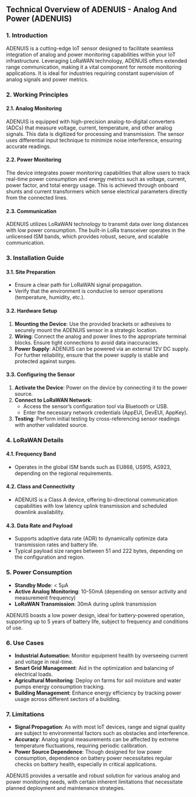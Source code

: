 ## Technical Overview of ADENUIS - Analog And Power (ADENUIS)

### 1. Introduction
ADENUIS is a cutting-edge IoT sensor designed to facilitate seamless integration of analog and power monitoring capabilities within your IoT infrastructure. Leveraging LoRaWAN technology, ADENUIS offers extended range communication, making it a vital component for remote monitoring applications. It is ideal for industries requiring constant supervision of analog signals and power metrics.

### 2. Working Principles

#### 2.1. Analog Monitoring
ADENUIS is equipped with high-precision analog-to-digital converters (ADCs) that measure voltage, current, temperature, and other analog signals. This data is digitized for processing and transmission. The sensor uses differential input technique to minimize noise interference, ensuring accurate readings.

#### 2.2. Power Monitoring
The device integrates power monitoring capabilities that allow users to track real-time power consumption and energy metrics such as voltage, current, power factor, and total energy usage. This is achieved through onboard shunts and current transformers which sense electrical parameters directly from the connected lines.

#### 2.3. Communication
ADENUIS utilizes LoRaWAN technology to transmit data over long distances with low power consumption. The built-in LoRa transceiver operates in the unlicensed ISM bands, which provides robust, secure, and scalable communication.

### 3. Installation Guide

#### 3.1. Site Preparation
- Ensure a clear path for LoRaWAN signal propagation.
- Verify that the environment is conducive to sensor operations (temperature, humidity, etc.).

#### 3.2. Hardware Setup

1. **Mounting the Device**: Use the provided brackets or adhesives to securely mount the ADENUIS sensor in a strategic location.
2. **Wiring**: Connect the analog and power lines to the appropriate terminal blocks. Ensure tight connections to avoid data inaccuracies.
3. **Power Supply**: ADENUIS can be powered via an external 12V DC supply. For further reliability, ensure that the power supply is stable and protected against surges.

#### 3.3. Configuring the Sensor

1. **Activate the Device**: Power on the device by connecting it to the power source.
2. **Connect to LoRaWAN Network**:
   - Access the sensor’s configuration tool via Bluetooth or USB.
   - Enter the necessary network credentials (AppEUI, DevEUI, AppKey).
3. **Testing**: Perform initial testing by cross-referencing sensor readings with another validated source.

### 4. LoRaWAN Details

#### 4.1. Frequency Band
- Operates in the global ISM bands such as EU868, US915, AS923, depending on the regional requirements.

#### 4.2. Class and Connectivity
- ADENUIS is a Class A device, offering bi-directional communication capabilities with low latency uplink transmission and scheduled downlink availability.

#### 4.3. Data Rate and Payload
- Supports adaptive data rate (ADR) to dynamically optimize data transmission rates and battery life.
- Typical payload size ranges between 51 and 222 bytes, depending on the configuration and region.

### 5. Power Consumption

- **Standby Mode**: < 5µA
- **Active Analog Monitoring**: 10-50mA (depending on sensor activity and measurement frequency)
- **LoRaWAN Transmission**: 30mA during uplink transmission

ADENUIS boasts a low power design, ideal for battery-powered operation, supporting up to 5 years of battery life, subject to frequency and conditions of use.

### 6. Use Cases

- **Industrial Automation**: Monitor equipment health by overseeing current and voltage in real-time.
- **Smart Grid Management**: Aid in the optimization and balancing of electrical loads.
- **Agricultural Monitoring**: Deploy on farms for soil moisture and water pumps energy consumption tracking.
- **Building Management**: Enhance energy efficiency by tracking power usage across different sectors of a building.

### 7. Limitations

- **Signal Propagation**: As with most IoT devices, range and signal quality are subject to environmental factors such as obstacles and interference.
- **Accuracy**: Analog signal measurements can be affected by extreme temperature fluctuations, requiring periodic calibration.
- **Power Source Dependence**: Though designed for low power consumption, dependence on battery power necessitates regular checks on battery health, especially in critical applications.

ADENUIS provides a versatile and robust solution for various analog and power monitoring needs, with certain inherent limitations that necessitate planned deployment and maintenance strategies.
